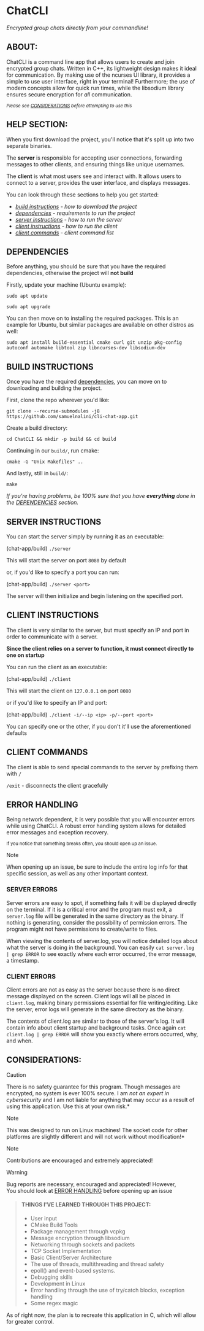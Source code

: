 # ChatCLI
*Encrypted group chats directly from your commandline!*

## ABOUT:

ChatCLI is a command line app that allows users to create and join encrypted group chats. Written in C++, its lightweight design makes it ideal for communication. By making use of the ncurses UI library, it provides a simple to use user interface, right in your terminal! Furthermore; the use of modern concepts allow for quick run times, while the libsodium library ensures secure encryption for *all* communication.

<sub>*Please see [CONSIDERATIONS](#considerations) before attempting to use this*</sub>

## HELP SECTION:

When you first download the project, you'll notice that it's split up into two separate binaries.

The **server** is responsible for accepting user connections, forwarding messages to other clients, and ensuring things like unique usernames.

The **client** is what most users see and interact with. It allows users to connect to a server, provides the user interface, and displays messages.

You can look through these sections to help you get started:

- *[build instructions](#build-instructions) - how to download the project*
- *[dependencies](#dependencies) - requirements to run the project*
- *[server instructions](#server-instructions) - how to run the server*
- *[client instructions](#client-instructions) - how to run the client*
- *[client commands](#client-commands) - client command list*

## DEPENDENCIES

Before anything, you should be sure that you have the required dependencies, otherwise the project will **not build**

Firstly, update your machine (Ubuntu example):

```
sudo apt update
```

```
sudo apt upgrade
```

You can then move on to installing the required packages. This is an example for Ubuntu, but similar packages are available on other distros as well:

```
sudo apt install build-essential cmake curl git unzip pkg-config autoconf automake libtool zip libncurses-dev libsodium-dev
```

## BUILD INSTRUCTIONS

Once you have the required [dependencies](#dependencies), you can move on to downloading and building the project.

First, clone the repo wherever you'd like:

```
git clone --recurse-submodules -j8 https://github.com/samuelnalini/cli-chat-app.git
```

Create a build directory:

```
cd ChatCLI && mkdir -p build && cd build
```

Continuing in our `build/`, run cmake:

```
cmake -G "Unix Makefiles" ..
```

And lastly, still in `build/`:

```
make
```

*If you're having problems, be 100% sure that you have **everything** done in the [DEPENDENCIES](#dependencies) section.*

## SERVER INSTRUCTIONS

You can start the server simply by running it as an executable:

(chat-app/build) `./server`

This will start the server on port `8080` by default

or, if you'd like to specify a port you can run:

(chat-app/build) `./server <port>`

The server will then initialize and begin listening on the specified port.

## CLIENT INSTRUCTIONS

The client is very similar to the server, but must specify an IP and port in order to communicate with a server.

**Since the client relies on a server to function, it must connect directly to one on startup**

You can run the client as an executable:

(chat-app/build) `./client`

This will start the client on `127.0.0.1` on port `8080`

or if you'd like to specify an IP and port:

(chat-app/build) `./client -i/--ip <ip> -p/--port <port>`

You can specify one or the other, if you don't it'll use the aforementioned defaults

## CLIENT COMMANDS

The client is able to send special commands to the server by prefixing them with `/`

`/exit` - disconnects the client gracefully

## ERROR HANDLING

Being network dependent, it is very possible that you will encounter errors while using ChatCLI. A robust error handling system allows for detailed error messages and exception recovery.

<sub>If you notice that something breaks often, you should open up an issue.</sub>

> [!NOTE]
> When opening up an issue, be sure to include the entire log info for that specific session, as well as any other important context.

### SERVER ERRORS

Server errors are easy to spot, if something fails it will be displayed directly on the terminal. If it is a critical error and the program must exit, a `server.log` file will be generated in the same directory as the binary.
If nothing is generating, consider the possibility of permission errors. The program might not have permissions to create/write to files.

When viewing the contents of server.log, you will notice detailed logs about what the server is doing in the background. You can easily `cat server.log | grep ERROR` to see exactly where each error occurred, the error message, a timestamp.

### CLIENT ERRORS

Client errors are not as easy as the server because there is no direct message displayed on the screen. Client logs will all be placed in `client.log`, making binary permissions essential for file writing/editing. Like the server, error logs will generate in the same directory as the binary.

The contents of client.log are similar to those of the server's log. It will contain info about client startup and background tasks. Once again `cat client.log | grep ERROR` will show you exactly where errors occurred, why, and when.

## CONSIDERATIONS:

> [!CAUTION]
> There is no safety guarantee for this program. Though messages are encrypted, no system is ever 100% secure. I am *not an expert in cybersecurity* and I am not liable for anything that may occur as a result of using this application. Use this at your own risk.*

> [!NOTE]
> This was designed to run on Linux machines! The socket code for other platforms are slightly different and will not work without modification!*

> [!NOTE]
> Contributions are encouraged and extremely appreciated!

> [!WARNING]
> Bug reports are necessary, encouraged and appreciated! However,<br>
> You should look at [ERROR HANDLING](#error-handling) before opening up an issue

> #### THINGS I'VE LEARNED THROUGH THIS PROJECT:
>  - User input
>  - CMake Build Tools
>  - Package management through vcpkg
>  - Message encryption through libsodium
>  - Networking through sockets and packets
>  - TCP Socket Implementation
>  - Basic Client/Server Architecture
>  - The use of threads, multithreading and thread safety
>  - epoll() and event-based systems.
>  - Debugging skills
>  - Development in Linux
>  - Error handling through the use of try/catch blocks, exception handling
>  - Some regex magic
 
As of right now, the plan is to recreate this application in C, which will allow for greater control.
